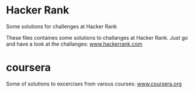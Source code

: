 # Hacker Rank
Some solutions for challenges at Hacker Rank

These files containes some solutions to challanges at Hacker Rank. Just go and have a look at the challanges: www.hackerrank.com

# coursera
Some of solutions to excercises from varous courses: www.coursera.org
